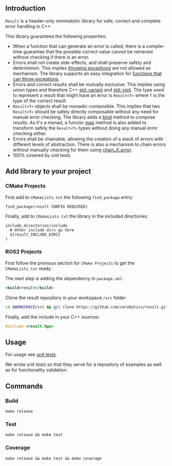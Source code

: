 ## Introduction

`Result` is a header-only minimalistic library for safe, correct and complete error handling in C++

This library guarantees the following properties:
- When a function that can generate an error is called, there is a compile-time guarantee that the possible correct value
cannot be retrieved without checking if there is an error.
- Errors shall not create side-effects, and shall preserve safety and determinism.
This implies [throwing exceptions](https://en.cppreference.com/w/cpp/language/throw) are not allowed as mechanism. The library supports an easy integration for [functions that can throw exceptions](include/result/from_throwable.hpp).
- Errors and correct results shall be mutually exclusive. This implies using union types and therefore C++ [std::variant](https://en.cppreference.com/w/cpp/utility/variant) and [std::visit](https://en.cppreference.com/w/cpp/utility/variant/visit). The type used to represent a result that might have an error is `Result<T>` where `T` is the type of the correct result.
- `Result<T>` objects shall be monadic-composible. This implies that two `Result<T>` should be safely directly composable without any need for manual error checking.
The library adds a [bind](include/result/monad.hpp) method to compose results. As it's a monad, a functor [map](include/result/monad.hpp) method is also added to transform safely the `Result<T>` types without doing any manual error checking either.
- Errors shall be chainable, allowing the creation of a stack of errors with different levels of abstraction. There is also a mechanism to chain errors without manually checking for them using [chain_if_error](include/result/chain_if_error.hpp).
- 100% covered by unit tests

## Add library to your project

### CMake Projects

First add to `CMakeLists.txt` the following `find_package` entry:
```
find_package(result CONFIG REQUIRED)
```

Finally, add to `CMakeLists.txt` the library in the included directories:
```
include_directories(include
  # Other include dirs go here
  ${result_INCLUDE_DIRS}
)
```

### ROS2 Projects
First follow the previous section for `CMake Projects` to get the `CMakeLists.txt` ready.

The next step is adding the dependency in `package.xml`:
```xml
<build>result</build>
```

Clone the result repository in your workspace `/src` folder
```bash
cd $WORKSPACE/src && git clone https://github.com/cmrobotics/result.git
```

Finally, add the include in your C++ sources:
```c++
#include <result.hpp>
```

## Usage

For usage see [unit tests](test/test.cpp).

We wrote unit tests so that they serve for a repository of examples as well as for functionality validation.

## Commands

### Build

```shell
make release
```

### Test

```shell
make release && make test
```

### Coverage

```shell
make release && make test && make coverage
```
